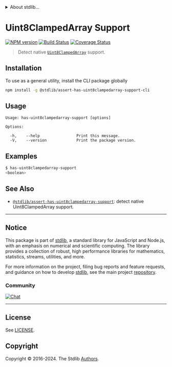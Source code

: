 <!--

@license Apache-2.0

Copyright (c) 2018 The Stdlib Authors.

Licensed under the Apache License, Version 2.0 (the "License");
you may not use this file except in compliance with the License.
You may obtain a copy of the License at

   http://www.apache.org/licenses/LICENSE-2.0

Unless required by applicable law or agreed to in writing, software
distributed under the License is distributed on an "AS IS" BASIS,
WITHOUT WARRANTIES OR CONDITIONS OF ANY KIND, either express or implied.
See the License for the specific language governing permissions and
limitations under the License.

-->


<details>
  <summary>
    About stdlib...
  </summary>
  <p>We believe in a future in which the web is a preferred environment for numerical computation. To help realize this future, we've built stdlib. stdlib is a standard library, with an emphasis on numerical and scientific computation, written in JavaScript (and C) for execution in browsers and in Node.js.</p>
  <p>The library is fully decomposable, being architected in such a way that you can swap out and mix and match APIs and functionality to cater to your exact preferences and use cases.</p>
  <p>When you use stdlib, you can be absolutely certain that you are using the most thorough, rigorous, well-written, studied, documented, tested, measured, and high-quality code out there.</p>
  <p>To join us in bringing numerical computing to the web, get started by checking us out on <a href="https://github.com/stdlib-js/stdlib">GitHub</a>, and please consider <a href="https://opencollective.com/stdlib">financially supporting stdlib</a>. We greatly appreciate your continued support!</p>
</details>

# Uint8ClampedArray Support

[![NPM version][npm-image]][npm-url] [![Build Status][test-image]][test-url] [![Coverage Status][coverage-image]][coverage-url] <!-- [![dependencies][dependencies-image]][dependencies-url] -->

> Detect native [`Uint8ClampedArray`][mdn-uint8clampedarray] support.









<section class="cli">



<section class="installation">

## Installation

To use as a general utility, install the CLI package globally

```bash
npm install -g @stdlib/assert-has-uint8clampedarray-support-cli
```

</section>

<!-- CLI usage documentation. -->

<section class="usage">

## Usage

```text
Usage: has-uint8clampedarray-support [options]

Options:

  -h,    --help                Print this message.
  -V,    --version             Print the package version.
```

</section>

<!-- /.usage -->

<section class="examples">

## Examples

```bash
$ has-uint8clampedarray-support
<boolean>
```

</section>

<!-- /.examples -->

</section>

<!-- /.cli -->

<!-- Section for related `stdlib` packages. Do not manually edit this section, as it is automatically populated. -->

<section class="related">

## See Also

-   <span class="package-name">[`@stdlib/assert-has-uint8clampedarray-support`][@stdlib/assert-has-uint8clampedarray-support]</span><span class="delimiter">: </span><span class="description">detect native Uint8ClampedArray support.</span>


</section>

<!-- /.related -->

<!-- Section for all links. Make sure to keep an empty line after the `section` element and another before the `/section` close. -->


<section class="main-repo" >

* * *

## Notice

This package is part of [stdlib][stdlib], a standard library for JavaScript and Node.js, with an emphasis on numerical and scientific computing. The library provides a collection of robust, high performance libraries for mathematics, statistics, streams, utilities, and more.

For more information on the project, filing bug reports and feature requests, and guidance on how to develop [stdlib][stdlib], see the main project [repository][stdlib].

### Community

[![Chat][chat-image]][chat-url]

---

## License

See [LICENSE][stdlib-license].


## Copyright

Copyright &copy; 2016-2024. The Stdlib [Authors][stdlib-authors].

</section>

<!-- /.stdlib -->

<!-- Section for all links. Make sure to keep an empty line after the `section` element and another before the `/section` close. -->

<section class="links">

[npm-image]: http://img.shields.io/npm/v/@stdlib/assert-has-uint8clampedarray-support-cli.svg
[npm-url]: https://npmjs.org/package/@stdlib/assert-has-uint8clampedarray-support-cli

[test-image]: https://github.com/stdlib-js/assert-has-uint8clampedarray-support/actions/workflows/test.yml/badge.svg?branch=v0.2.0
[test-url]: https://github.com/stdlib-js/assert-has-uint8clampedarray-support/actions/workflows/test.yml?query=branch:v0.2.0

[coverage-image]: https://img.shields.io/codecov/c/github/stdlib-js/assert-has-uint8clampedarray-support/main.svg
[coverage-url]: https://codecov.io/github/stdlib-js/assert-has-uint8clampedarray-support?branch=main

<!--

[dependencies-image]: https://img.shields.io/david/stdlib-js/assert-has-uint8clampedarray-support.svg
[dependencies-url]: https://david-dm.org/stdlib-js/assert-has-uint8clampedarray-support/main

-->

[chat-image]: https://img.shields.io/gitter/room/stdlib-js/stdlib.svg
[chat-url]: https://app.gitter.im/#/room/#stdlib-js_stdlib:gitter.im

[stdlib]: https://github.com/stdlib-js/stdlib

[stdlib-authors]: https://github.com/stdlib-js/stdlib/graphs/contributors

[cli-section]: https://github.com/stdlib-js/assert-has-uint8clampedarray-support#cli
[cli-url]: https://github.com/stdlib-js/assert-has-uint8clampedarray-support/tree/cli
[@stdlib/assert-has-uint8clampedarray-support]: https://github.com/stdlib-js/assert-has-uint8clampedarray-support/tree/main

[umd]: https://github.com/umdjs/umd
[es-module]: https://developer.mozilla.org/en-US/docs/Web/JavaScript/Guide/Modules

[deno-url]: https://github.com/stdlib-js/assert-has-uint8clampedarray-support/tree/deno
[deno-readme]: https://github.com/stdlib-js/assert-has-uint8clampedarray-support/blob/deno/README.md
[umd-url]: https://github.com/stdlib-js/assert-has-uint8clampedarray-support/tree/umd
[umd-readme]: https://github.com/stdlib-js/assert-has-uint8clampedarray-support/blob/umd/README.md
[esm-url]: https://github.com/stdlib-js/assert-has-uint8clampedarray-support/tree/esm
[esm-readme]: https://github.com/stdlib-js/assert-has-uint8clampedarray-support/blob/esm/README.md
[branches-url]: https://github.com/stdlib-js/assert-has-uint8clampedarray-support/blob/main/branches.md

[stdlib-license]: https://raw.githubusercontent.com/stdlib-js/assert-has-uint8clampedarray-support/main/LICENSE

[mdn-uint8clampedarray]: https://developer.mozilla.org/en-US/docs/Web/JavaScript/Reference/Global_Objects/Uint8ClampedArray

</section>

<!-- /.links -->
